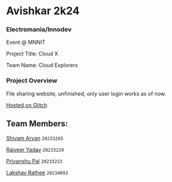 # Avishkar 2k24
### Electromania/Innodev
Event @ MNNIT

Project Title: Cloud X

Team Name: Cloud Explorers

### Project Overview

File sharing website, unfinished, only user login works as of now.

[Hosted on Glitch](https://cloudexplorer.glitch.me/)

## Team Members:
[Shivam Aryan](https://github.com/Aryan10) `20233265`

[Rajveer Yadav](https://github.com/Raj-viir) `20233229`

[Priyanshu Pal](https://github.com/Hustler002) `20233223`

[Lakshay Rathee](https://github.com/RathiLakshay) `20234093`
